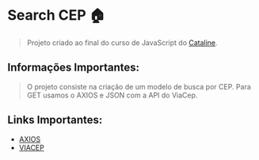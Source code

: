 # Search CEP :house:
> Projeto criado ao final do curso de JavaScript do [Cataline](https://www.cataline.io/).

## Informações Importantes:
> O projeto consiste na criação de um modelo de busca por CEP.
Para GET usamos o AXIOS e JSON com a API do ViaCep.

## Links Importantes:
* [AXIOS](https://www.npmjs.com/package/axios)
* [VIACEP](https://viacep.com.br/)
